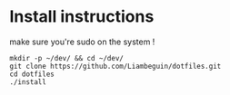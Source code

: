
# Install instructions

make sure you're sudo on the system !
```
mkdir -p ~/dev/ && cd ~/dev/
git clone https://github.com/Liambeguin/dotfiles.git
cd dotfiles
./install
```
